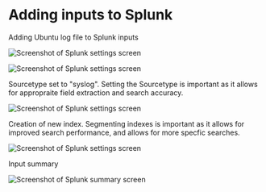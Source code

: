 # Adding inputs to Splunk

Adding Ubuntu log file to Splunk inputs

![Screenshot of Splunk settings screen](https://github.com/user-attachments/assets/64ea91e1-964e-4291-a89f-ee6e5564e374)

![Screenshot of Splunk settings screen](https://github.com/user-attachments/assets/e06d4000-76b4-4909-ba77-89c4c98b5823)

Sourcetype set to "syslog". Setting the Sourcetype is important as it allows for appropraite field extraction and search accuracy.

![Screenshot of Splunk settings screen](https://github.com/user-attachments/assets/69980d77-5449-4c23-8b01-ae91f7c367e9)

Creation of new index. Segmenting indexes is important as it allows for improved search performance, and allows for more specfic searches.

![Screenshot of Splunk settings screen](https://github.com/user-attachments/assets/fb361e60-07ae-420f-b7ec-e6b081a4c187)

Input summary

![Screenshot of Splunk summary screen](https://github.com/user-attachments/assets/644f09aa-fc2d-458a-a8b8-e0112fe77ea2)

